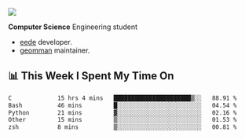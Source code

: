 ![](https://komarev.com/ghpvc/?username=brauliorivas&color=green)

**Computer Science** Engineering student

- [eede](https://github.com/key4hep/eede) developer.
- [geomman](https://www.freshports.org/sysutils/geomman) maintainer.

## 📊 This Week I Spent My Time On

<!--START_SECTION:waka-->

```txt
C             15 hrs 4 mins   ██████████████████████▒░░   88.91 %
Bash          46 mins         █░░░░░░░░░░░░░░░░░░░░░░░░   04.54 %
Python        21 mins         ▓░░░░░░░░░░░░░░░░░░░░░░░░   02.16 %
Other         15 mins         ▒░░░░░░░░░░░░░░░░░░░░░░░░   01.53 %
zsh           8 mins          ▒░░░░░░░░░░░░░░░░░░░░░░░░   00.81 %
```

<!--END_SECTION:waka-->
